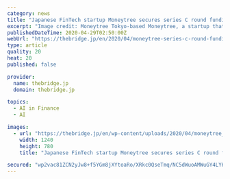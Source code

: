 ```yaml
---
category: news
title: "Japanese FinTech startup Moneytree secures series C round funding from Fidelity"
excerpt: "Image credit: Moneytree Tokyo-based Moneytree, a startup that provides a personal finance app and a cloud-based accounting service, announced on Tuesday that it has secured series C round funding"
publishedDateTime: 2020-04-29T02:50:00Z
webUrl: "https://thebridge.jp/en/2020/04/moneytree-series-c-round-funding"
type: article
quality: 20
heat: 20
published: false

provider:
  name: thebridge.jp
  domain: thebridge.jp

topics:
  - AI in Finance
  - AI

images:
  - url: "https://thebridge.jp/en/wp-content/uploads/2020/04/moneytree_featuredimage.png"
    width: 1240
    height: 780
    title: "Japanese FinTech startup Moneytree secures series C round funding from Fidelity"

secured: "wp2vac81ZCN2yJw8+f5YGm8jXYtoaRo/XRkc0QseTmq/NC5dWuoAMWuGY4LYHpKTy8V7/3OpMmVPI8lxjwlHi+7WsJlpcnj6ved+OYMFukQ1GGYOD/+ClCOvZCbf+YT0jDyf00F0UQ7V/dIpUrZVkvaALYyhwYhw/AgThCH4kTZPSXTF7JvERJOOE/L376JnoJFFh5nq3eV5fn+XwZ7lRkGeHZ23An4g57sq1A24Cp/NHV6Y9803DnYrnSQM0OuZAYh+/+4QZ+EciL+Jn4GgzqP0sr6pSDR6FGJRuAGnUwaB7LV85+jaRed9gOsupCSD;Eb0MdFh4QLriaR39J/Q2Fw=="
---
```


